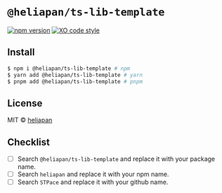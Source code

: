# `@heliapan/ts-lib-template`

[![npm version](https://badgen.net/npm/v/@heliapan/ts-lib-template)](https://npm.im/@heliapan/ts-lib-template)
[![XO code style](https://img.shields.io/badge/code_style-XO-5ed9c7.svg)](https://github.com/xojs/xo)

## Install

```bash
$ npm i @heliapan/ts-lib-template # npm
$ yarn add @heliapan/ts-lib-template # yarn
$ pnpm add @heliapan/ts-lib-template # pnpm
```

## License

MIT &copy; [heliapan](https://github.com/heliapan)

## Checklist

- [ ] Search `@heliapan/ts-lib-template` and replace it with your package name.
- [ ] Search `heliapan` and replace it with your npm name.
- [ ] Search `STPace` and replace it with your github name.
